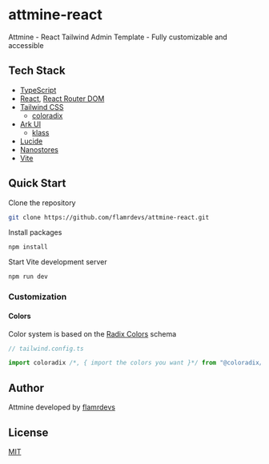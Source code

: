 # attmine-react

Attmine - React Tailwind Admin Template - Fully customizable and accessible

## Tech Stack

- [TypeScript](https://www.typescriptlang.org)
- [React](https://react.dev), [React Router DOM](https://reactrouter.com)
- [Tailwind CSS](https://tailwindcss.com)
  - [coloradix](https://github.com/coloradix/coloradix)
- [Ark UI](https://ark-ui.com)
  - [klass](https://github.com/flamrdevs/klass)
- [Lucide](https://lucide.dev)
- [Nanostores](https://github.com/nanostores/nanostores)
- [Vite](https://vitejs.dev)

## Quick Start

Clone the repository

```bash
git clone https://github.com/flamrdevs/attmine-react.git
```

Install packages

```
npm install
```

Start Vite development server

```
npm run dev
```

### Customization

#### Colors

Color system is based on the [Radix Colors](https://www.radix-ui.com/colors) schema

```typescript
// tailwind.config.ts

import coloradix /*, { import the colors you want }*/ from "@coloradix/tailwindcss";
```

## Author

Attmine developed by [flamrdevs](https://github.com/flamrdevs)

## License

[MIT](./LICENSE)

